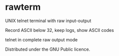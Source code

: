 # rawterm
UNIX telnet terminal with raw input-output

Record ASCII below 32, keep logs, show ASCII codes

telnet in complete raw output mode

Distributed under the GNU Public licence.
